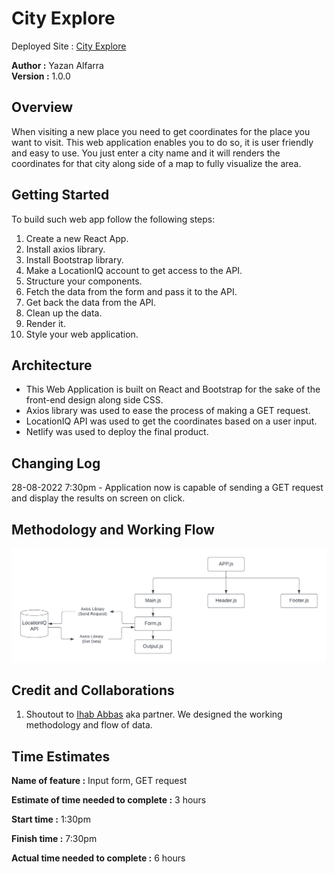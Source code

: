 # City Explore

Deployed Site : [City Explore](https://cute-queijadas-fd176c.netlify.app/)

**Author :** Yazan Alfarra  
**Version :** 1.0.0

## Overview

When visiting a new place you need to get coordinates for the place you want to visit. This web application enables you to do so, it is user friendly and easy to use. You just enter a city name and it will renders the coordinates for that city along side of  a map to fully visualize the area.

## Getting Started

To build such web app follow the following steps:

1. Create a new React App.
2. Install axios library.
3. Install Bootstrap library.
4. Make a LocationIQ account to get access to the API.
5. Structure your components.
6. Fetch the data from the form and pass it to the API.
7. Get back the data from the API.
8. Clean up the data.
9. Render it.
10. Style your web application.

## Architecture

- This Web Application is built on React and Bootstrap for the sake of the front-end design along side CSS.
- Axios library was used to ease the process of making a GET request.
- LocationIQ API was used to get the coordinates based on a user input.
- Netlify was used to deploy the final product.

## Changing Log

28-08-2022 7:30pm - Application now is capable of sending a GET request and display the results on screen on click.

## Methodology and Working Flow

![Methodology and Work Flow](./workFlow.png)

## Credit and Collaborations

1. Shoutout to [Ihab Abbas](https://github.com/ihababbas) aka partner. We designed the working methodology and flow of data.

## Time Estimates

**Name of feature :** Input form, GET request

**Estimate of time needed to complete :** 3 hours

**Start time :** 1:30pm

**Finish time :** 7:30pm

**Actual time needed to complete :** 6 hours
